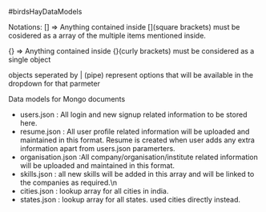 #birdsHayDataModels

Notations: 
[] => Anything contained inside [](square brackets) must be cosidered as a array of the multiple items mentioned inside.

{} => Anything contained inside {}(curly brackets) must be considered as a single object

objects seperated by | (pipe) represent options that will be available in the dropdown for that parmeter

Data models for Mongo documents
- users.json : All login and new signup related information to be stored here.
- resume.json : All user profile related information will be uploaded and maintained in this format. Resume is created when user adds any extra information apart from users.json paramerters.
- organisation.json :All company/organisation/institute related information will be uploaded and maintained in this format.
- skills.json : all new skills will be added in this array and will be linked to the companies as required.\n
- cities.json : lookup array for all cities in india.
- states.json : lookup array for all states. used cities directly instead.


